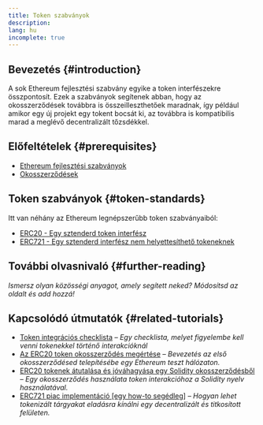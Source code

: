```yaml
---
title: Token szabványok
description:
lang: hu
incomplete: true
---
```


## Bevezetés {#introduction}

A sok Ethereum fejlesztési szabvány egyike a token interfészekre összpontosít. Ezek a szabványok segítenek abban, hogy az okosszerződések továbbra is összeilleszthetőek maradnak, így például amikor egy új projekt egy tokent bocsát ki, az továbbra is kompatibilis marad a meglévő decentralizált tőzsdékkel.

## Előfeltételek {#prerequisites}

- [Ethereum fejlesztési szabványok](/developers/docs/standards/)
- [Okosszerződések](/developers/docs/smart-contracts/)

## Token szabványok {#token-standards}

Itt van néhány az Ethereum legnépszerűbb token szabványaiból:

- [ERC20 - Egy sztenderd token interfész](/developers/docs/standards/tokens/erc-20/)
- [ERC721 - Egy sztenderd interfész nem helyettesíthető tokeneknek](/developers/docs/standards/tokens/erc-721/)

## További olvasnivaló {#further-reading}

_Ismersz olyan közösségi anyagot, amely segített neked? Módosítsd az oldalt és add hozzá!_

## Kapcsolódó útmutatók {#related-tutorials}

- [Token integrációs checklista](/developers/tutorials/token-integration-checklist/) _– Egy checklista, melyet figyelembe kell venni tokenekkel történő interakcióknál_
- [Az ERC20 token okosszerződés megértése](/developers/tutorials/understand-the-erc-20-token-smart-contract/) _– Bevezetés az első okosszerződésed telepítésébe egy Ethereum teszt hálózaton._
- [ERC20 tokenek átutalása és jóváhagyása egy Solidity okosszerződésből](/developers/tutorials/transfers-and-approval-of-erc20-tokens-from-a-solidity-smart-contract/) _– Egy okosszerződés használata token interakcióhoz a Solidity nyelv használatával._
- [ERC721 piac implementáció [egy how-to segédleg]](/developers/tutorials/how-to-implement-an-erc721-market/) _– Hogyan lehet tokenizált tárgyakat eladásra kínálni egy decentralizált és titkosított felületen._

